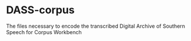 # DASS-corpus
The files necessary to encode the transcribed Digital Archive of Southern Speech for Corpus Workbench
